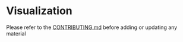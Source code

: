 Visualization
=============

Please refer to the [CONTRIBUTING.md](../../CONTRIBUTING.md) before adding or updating any material
